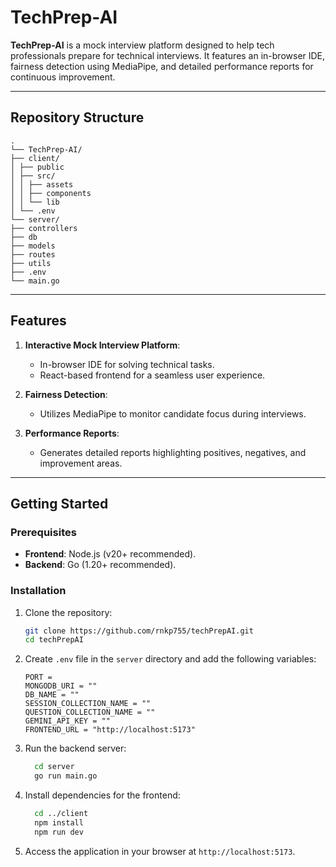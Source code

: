 # TechPrep-AI

**TechPrep-AI** is a mock interview platform designed to help tech professionals prepare for technical interviews. It features an in-browser IDE, fairness detection using MediaPipe, and detailed performance reports for continuous improvement.

---

## Repository Structure

```
.
└── TechPrep-AI/
├── client/
│ ├── public
│ ├── src/
│ │ ├── assets
│ │ ├── components
│ │ └── lib
│ └── .env
└── server/
├── controllers
├── db
├── models
├── routes
├── utils
├── .env
└── main.go
```

---

## Features

1. **Interactive Mock Interview Platform**:

    - In-browser IDE for solving technical tasks.
    - React-based frontend for a seamless user experience.

2. **Fairness Detection**:

    - Utilizes MediaPipe to monitor candidate focus during interviews.

3. **Performance Reports**:
    - Generates detailed reports highlighting positives, negatives, and improvement areas.

---

## Getting Started

### Prerequisites

-   **Frontend**: Node.js (v20+ recommended).
-   **Backend**: Go (1.20+ recommended).

### Installation

1. Clone the repository:
    ```bash
    git clone https://github.com/rnkp755/techPrepAI.git
    cd techPrepAI
    ```
2. Create `.env` file in the `server` directory and add the following variables:
    ```
    PORT =
    MONGODB_URI = ""
    DB_NAME = ""
    SESSION_COLLECTION_NAME = ""
    QUESTION_COLLECTION_NAME = ""
    GEMINI_API_KEY = ""
    FRONTEND_URL = "http://localhost:5173"
    ```
3. Run the backend server:
    ```bash
      cd server
      go run main.go
    ```
4. Install dependencies for the frontend:
    ```bash
      cd ../client
      npm install
      npm run dev
    ```
5. Access the application in your browser at `http://localhost:5173`.
